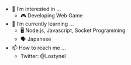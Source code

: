 - 👀 I’m interested in ...
  - 🎮 Developing Web Game
- 📖 I’m currently learning ...
  - 🖥️ Node.js, Javascript, Socket Programming
  - 🗣️ Japanese 
- 📫 How to reach me ...
  - Twitter: @Lostynel

